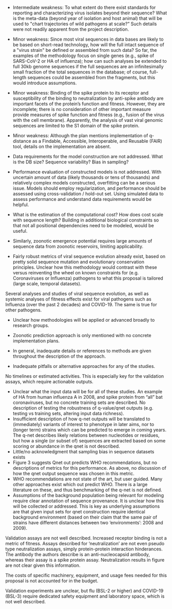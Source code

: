 + Intermediate weakness: To what extent do there exist standards for reporting and characterizing
virus isolates beyond their sequence? What is the meta-data (beyond year of isolation and host
animal) that will be used to "chart trajectories of wild pathogens at scale?” Such details were not
readily apparent from the project description.

+ Minor weakness: Since most viral sequences in data bases are likely to be based on short-read
technology, how will the full intact sequence of a "virus strain" be defined or assembled from such
data? So far, the examples of the methodology focus on single genes (e.g., spike of SARS-CoV-2
or HA of influenza); how can such analyses be extended to full 30kb genome sequences if the full
sequences are an infinitesimally small fraction of the total sequences in the database; of course,
full-length sequences could be assembled from the fragments, but this would introduce
assumptions.

+ Minor weakness: Binding of the spike protein to its receptor and susceptibility of the binding to
neutralization by anti-spike antibody are important facets of the protein’s function and fitness.
However, they are incomplete; there is no consideration of other important measure provide
measures of spike function and fitness (e.g., fusion of the virus with the cell membrane).
Apparently, the analysis of vast viral genomic sequences are limited to the S1 domain of the spike
protein.

+ Minor weakness: Although the plan mentions implementation of q-distance as a Findable,
Accessible, Interoperable, and Reusable (FAIR) tool, details on the implementation are absent.

+ Data requirements for the model construction are not addressed. What is the DB size? Sequence
variability? Bias in sampling?

+ Performance evaluation of constructed models is not addressed. With uncertain amount of data
(likely thousands or tens of thousands) and relatively complex models constructed, overfitting can
be a serious issue. Models should employ regularization, and performance should be assessed
using cross-validation / hold-out set. Using simulated data to assess performance and understand
data requirements would be helpful.

+ What is the estimation of the computational cost? How does cost scale with sequence length?
Building in additional biological constraints so that not all positional dependencies need to be
modeled, would be useful.

+ Similarly, zoonotic emergence potential requires large amounts of sequence data from zoonotic
reservoirs, limiting applicability.

+ Fairly robust metrics of viral sequence evolution already exist, based on pretty solid sequence
mutation and evolutionary conservation principles. Unclear how this methodology would contrast
with these versus reinventing the wheel on known constraints for (e.g. Coronaviruses or Influenza)
pathogens to what this proposal is tailored (large scale, temporal datasets).

Several analyses and studies of viral sequence evolution, as well as systemic analyses of fitness
effects exist for viral pathogens such as Influenza (over the past 2 decades) and COVID-19. The
same is true for other pathogens.

+ Unclear how methodologies will be applied or advanced broadly to research groups.

+ Zoonotic prediction approach is only mentioned with no concrete implementation plans.

+ In general, inadequate details or references to methods are given throughout the description of
the approach.

+ Inadequate pitfalls or alternative approaches for any of the studies.

No timelines or estimated activities. This is especially key for the validation assays, which require
actionable outputs.
+ Unclear what the input data will be for all of these studies. An example of HA from human influenza
A in 2008, and spike protein from “all” bat coronaviruses, but no concrete training sets are
described. No description of testing the robustness of q-value/qnet outputs (e.g. testing vs training
sets, altering input data richness).
+ Insufficient description of how q-net outputs will be translated to (immediately) variants of interest
to phenotype in later aims, nor to (longer term) strains which can be predicted to emerge in coming
years. The q-net describes likely relations between nucleotides or residues, but how a single (or
subset of) sequences are extracted based on some scoring or abundance in the qnet is not
described.
+ Little/no acknowledgment that sampling bias in sequence datasets exists
+ Figure 3 suggests Qnet out predicts WHO recommendations, but no descriptions of metrics for
this performance. As above, no discussion of how the qnet output sequence was chosen in this
metric.
+ WHO recommendations are not state of the art, but user guided. Many other approaches exist
which out predict WHO. There is a large literature on these, and thus benchmarking of the q-net
is not defined.
+ Assumptions of the background population being relevant for modeling require clear annotation
of sequence provenance. It is unclear how this will be collected or addressed. This is key as
underlying assumptions are that given input sets for qnet construction require identical
background environment (based on their claim that the same pair of strains have different
distances between two ‘environments’: 2008 and 2009).

Validation assays are not well described. Increased receptor binding is not a metric of fitness.
Assays described for ‘neutralization’ are not even pseudo type neutralization assays, simply
protein-protein interaction hinderances. The antibody the authors describe is an anti-nucleocapsid
antibody, whereas their assay is a spike protein assay. Neutralization results in figure are not
clear given this information.

The costs of specific machinery, equipment, and usage fees needed for this proposal is not
accounted for in the budget.

Validation experiments are unclear, but flu (BSL-2 or higher) and COVID-19 (BSL-3) require
dedicated safety equipment and laboratory space, which is not well described.


